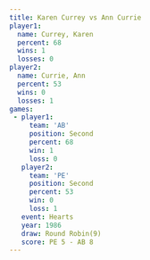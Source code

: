 ```yaml
---
title: Karen Currey vs Ann Currie
player1:             
  name: Currey, Karen
  percent: 68        
  wins: 1            
  losses: 0          
player2:             
  name: Currie, Ann  
  percent: 53        
  wins: 0            
  losses: 1          
games:
 - player1:          
     team: 'AB'      
     position: Second
     percent: 68     
     win: 1          
     loss: 0         
   player2:          
     team: 'PE'      
     position: Second
     percent: 53     
     win: 0          
     loss: 1         
   event: Hearts       
   year: 1986          
   draw: Round Robin(9)
   score: PE 5 - AB 8  
---
```

